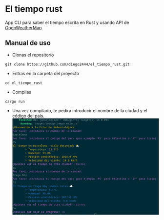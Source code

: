 # El tiempo rust
App CLI para saber el tiempo escrita en Rust y usando API de [OpenWeatherMap](https://openweathermap.org/)

## Manual de uso
- Clonas el repositorio
 ``` 
git clone https://github.com/diego2444/el_tiempo_rust.git
```
- Entras en la carpeta del proyecto
```
cd el_tiempo_rust
```
- Compilas
```
cargo run
```
- Una vez compilado, te pedirá introducir el nombre de la ciudad y el código del país.
![captura](captura.png)